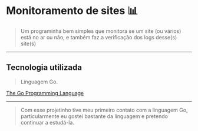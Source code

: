 # Monitoramento de sites 📊

> Um programinha bem simples que monitora se um site (ou vários) está no ar ou não, e também faz a verificação dos logs desse(s) site(s)

---

## Tecnologia utilizada

> Linguagem Go.

[The Go Programming Language](https://golang.org/)

---

> Com esse projetinho tive meu primeiro contato com a linguagem Go, particularmente eu gostei bastante da linguagem e pretendo continuar a estudá-la.
